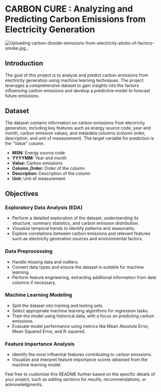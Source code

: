 
# CARBON CURE :  Analyzing and Predicting Carbon Emissions from Electricity Generation

![Uploading carbon-dioxide-emissions-from-electricity-photo-of-factory-smoke.jpg…]()


## Introduction

The goal of this project is to analyze and predict carbon emissions from electricity generation using machine learning techniques. The project leverages a comprehensive dataset to gain insights into the factors influencing carbon emissions and develop a predictive model to forecast future emissions.

## Dataset

The dataset contains information on carbon emissions from electricity generation, including key features such as energy source code, year and month, carbon emission values, and metadata columns (column order, description, and unit of measurement). The target variable for prediction is the "Value" column.

- **MSN:** Energy source code
- **YYYYMM:** Year and month
- **Value:** Carbon emissions
- **Column_Order:** Order of the column
- **Description:** Description of the column
- **Unit:** Unit of measurement

## Objectives

### Exploratory Data Analysis (EDA)

- Perform a detailed exploration of the dataset, understanding its structure, summary statistics, and carbon emission distribution.
- Visualize temporal trends to identify patterns and seasonality.
- Explore correlations between carbon emissions and relevant features such as electricity generation sources and environmental factors.

### Data Preprocessing

- Handle missing data and outliers.
- Convert data types and ensure the dataset is suitable for machine learning.
- Perform feature engineering, extracting additional information from date columns if necessary.

### Machine Learning Modeling

- Split the dataset into training and testing sets.
- Select appropriate machine learning algorithms for regression tasks.
- Train the model using historical data, with a focus on predicting carbon emissions.
- Evaluate model performance using metrics like Mean Absolute Error, Mean Squared Error, and R-squared.

### Feature Importance Analysis

- Identify the most influential features contributing to carbon emissions.
- Visualize and interpret feature importance scores obtained from the machine learning model.

Feel free to customize this README further based on the specific details of your project, such as adding sections for results, recommendations, or acknowledgments.
